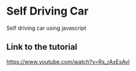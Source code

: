 # Self Driving Car

Self driving car using javascript

## Link to the tutorial

https://www.youtube.com/watch?v=Rs_rAxEsAvI
